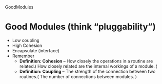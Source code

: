 GoodModules

# Good Modules (think “pluggability”) #
+	Low coupling
+	High Cohesion
+	Encapsulate (interface)
+	Remember
	+	**Definition: Cohesion** – How closely the operations in a routine are related.( How closely related are the internal workings of a module. )
	+	**Definition: Coupling** – The strength of the connection between two routines.( The number of connections between modules. )